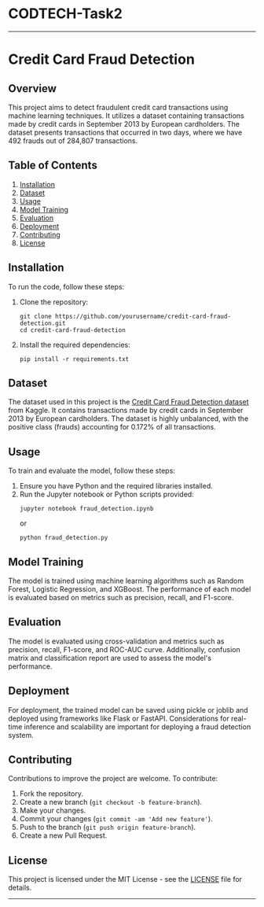 # CODTECH-Task2

---

# Credit Card Fraud Detection

## Overview
This project aims to detect fraudulent credit card transactions using machine learning techniques. It utilizes a dataset containing transactions made by credit cards in September 2013 by European cardholders. The dataset presents transactions that occurred in two days, where we have 492 frauds out of 284,807 transactions. 

## Table of Contents
1. [Installation](#installation)
2. [Dataset](#dataset)
3. [Usage](#usage)
4. [Model Training](#model-training)
5. [Evaluation](#evaluation)
6. [Deployment](#deployment)
7. [Contributing](#contributing)
8. [License](#license)

## Installation
To run the code, follow these steps:
1. Clone the repository:
   ```
   git clone https://github.com/yourusername/credit-card-fraud-detection.git
   cd credit-card-fraud-detection
   ```
2. Install the required dependencies:
   ```
   pip install -r requirements.txt
   ```

## Dataset
The dataset used in this project is the [Credit Card Fraud Detection dataset](https://www.kaggle.com/mlg-ulb/creditcardfraud) from Kaggle. It contains transactions made by credit cards in September 2013 by European cardholders. The dataset is highly unbalanced, with the positive class (frauds) accounting for 0.172% of all transactions.

## Usage
To train and evaluate the model, follow these steps:
1. Ensure you have Python and the required libraries installed.
2. Run the Jupyter notebook or Python scripts provided:
   ```
   jupyter notebook fraud_detection.ipynb
   ```
   or
   ```
   python fraud_detection.py
   ```

## Model Training
The model is trained using machine learning algorithms such as Random Forest, Logistic Regression, and XGBoost. The performance of each model is evaluated based on metrics such as precision, recall, and F1-score.

## Evaluation
The model is evaluated using cross-validation and metrics such as precision, recall, F1-score, and ROC-AUC curve. Additionally, confusion matrix and classification report are used to assess the model's performance.

## Deployment
For deployment, the trained model can be saved using pickle or joblib and deployed using frameworks like Flask or FastAPI. Considerations for real-time inference and scalability are important for deploying a fraud detection system.

## Contributing
Contributions to improve the project are welcome. To contribute:
1. Fork the repository.
2. Create a new branch (`git checkout -b feature-branch`).
3. Make your changes.
4. Commit your changes (`git commit -am 'Add new feature'`).
5. Push to the branch (`git push origin feature-branch`).
6. Create a new Pull Request.

## License
This project is licensed under the MIT License - see the [LICENSE](LICENSE) file for details.

---



